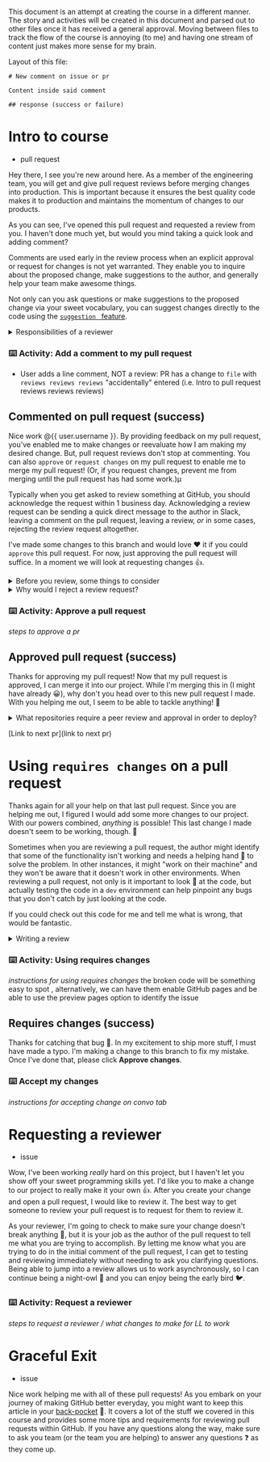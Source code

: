 This document is an attempt at creating the course in a different manner. The story and activities will be created in this document and parsed out to other files once it has received a general approval. Moving between files to track the flow of the course is annoying (to me) and having one stream of content just makes more sense for my brain.

Layout of this file:

```
# New comment on issue or pr

Content inside said comment

## response (success or failure)

```

# Intro to course

- pull request

Hey there, I see you're new around here. As a member of the engineering team, you will get and give pull request reviews before merging changes into production. This is important because it ensures the best quality code makes it to production and maintains the momentum of changes to our products.

As you can see, I've opened this pull request and requested a review from you. I haven't done much yet, but would you mind taking a quick look and adding comment?

Comments are used early in the review process when an explicit approval or request for changes is not yet warranted. They enable you to inquire about the proposed change, make suggestions to the author, and generally help your team make awesome things.

Not only can you ask questions or make suggestions to the proposed change via your sweet vocabulary, you can suggest changes directly to the code using the [```suggestion ``` feature](https://team.githubapp.com/posts/31384).

<details><summary>Responsibilities of a reviewer</summary>

As a pull request reviewer, your role is to help the pull request author by making sure:

- Code destined for production is of the highest quality
- Any intentional shortcuts (technical debt) added to the code are properly commented on and confirmed
- The greater team is aware of potential risks associated with changes

As a reviewer, your responsibilities include:

- Calling out any potential issues you spot with regards to code quality, security, or inaccuracies in business logic
- Suggesting other reviewers to the author, when warranted
- Commenting on, approving, or requesting changes on the PR
- Providing suggestions for alternate or better implementation details

</details>

### :keyboard: Activity: Add a comment to my pull request

- User adds a line comment, NOT a review: PR has a change to `file` with `reviews reviews reviews` "accidentally" entered (i.e. Intro to pull request reviews reviews reviews)

## Commented on pull request (success)

Nice work @{{ user.username }}. By providing feedback on my pull request, you've enabled me to make changes or reevaluate how I am making my desired change. But, pull request reviews don't stop at commenting. You can also `approve` or `request changes` on my pull request to enable me to merge my pull request! (Or, if you request changes, prevent me from merging until the pull request has had some work.)µ

Typically when you get asked to review something at GitHub, you should acknowledge the request within 1 business day. Acknowledging a review request can be sending a quick direct message to the author in Slack, leaving a comment on the pull request, leaving a review, _or_ in some cases, rejecting the review request altogether.

I've made some changes to this branch and would love :heart: it if you could `approve` this pull request. For now, just approving the pull request will suffice. In a moment we will look at requesting changes :+1:.

<details><summary>Before you review, some things to consider</summary>

#### Discern the context

Reviewing the title and body of the PR should help you understand the intended change and the reasoning behind the change. This clarification _should_ help you identify limitations, boundaries, and other context that could prevent the pull request from being merged in its current state.

#### Observing the progress

As a reviewer, there are certain attributes to look for when identifying how to best provide feedback to the author of a pull request. For early stage pull request, or "30%" pull request, reviews should focus on the general direction of the changes. Identifying if the pull request's goal is feasible or if the architecture can handle the change is more important than nitpicking the style, polish, or wording of the change. However, a "90%" PR is almost finalized, so checking for consistent style, that it is free of error messages, and exceptional cases are handled or at least tracked is vital at this stage.

Regardless of the stage of the pull request, it is important to prioritize your feedback on the most essential changes, suggest changes for minor issues, and open a separate pull request against the author's branch when suggesting major changes.

</details>

<details>
<summary>Why would I reject a review request?</summary>

After discerning the context for the PR and observing its stage of progress, you should consider whether you feel comfortable moving forward with a review.

Consider these qualifiers:

- Do you have relevant expertise with the programming languages in use?
- Do you have enough context to provide accurate feedback or ask helpful questions regarding the business logic at hand?
- Does this pull request look similar to the other pull requests that your team has been asked to review lately?

You might consider offering a partial review to the author for the areas that you do understand, and noting in your review that you didn't feel comfortable reviewing 100% of the content.

And of course, if you can't obtain sufficient context or you don't have the expertise such that you feel comfortable providing the review, you should opt out of the review.

You can leave a comment politely declining the review request, or surface the situation to your manager for guidance.

</details>

### :keyboard: Activity: Approve a pull request

_steps to approve a pr_

## Approved pull request (success)

Thanks for approving my pull request! Now that my pull request is approved, I can merge it into our project. While I'm merging this in (I might have already :grinning:), why don't you head over to this new pull request I made. With you helping me out, I seem to be able to tackle anything! :muscle:

<details><summary>What repositories require a peer review and approval in order to deploy?</summary>

At GitHub, most of the repositories that you work in will require an approved peer review prior to deployment. Not only do these repositories require peer reviews, but they use automated tests to ensure the code being shipped :ship: is as amazing as you are. :sparkles:

Additionally, some repositories use the [CODEOWNERS](https://help.github.com/articles/about-codeowners/) feature in concert with the pull request approval process. If approval is required from a code owner, the code owner has the final authority to approve the pull request. Although providing your approval on a pull request with `CODEOWNERS` enabled won't enable the pull request to be merged, it does demonstrate additional _confidence_ in the change.

</details>


[Link to next pr](link to next pr)

# Using `requires changes` on a pull request

Thanks again for all your help on that last pull request. Since you are helping me out, I figured I would add some more changes to our project. With our powers combined, _anything_ is possible! This last change I made doesn't seem to be working, though. :grimacing:

Sometimes when you are reviewing a pull request, the author might identify that some of the functionality isn't working and needs a helping hand :wave: to solve the problem. In other instances, it might "work on their machine" and they won't be aware that it doesn't work in other environments. When reviewing a pull request, not only is it important to look :eyes: at the code, but actually testing the code in a `dev` environment can help pinpoint any bugs that you don't catch by just looking at the code.

If you could check out this code for me and tell me what is wrong, that would be fantastic.

<details><summary>Writing a review</summary>

#### Review the diff

When reviewing the diff, read it critically and think about it in connection with other parts of the system. Try to anticipate unintended consequences (exceptions, performance problems, security vulnerabilities, etc.) this change could cause.

If the diff adds more code than you can comprehend in a single reading, suggest that the author break the pull request up into smaller chunks that can be reviewed more easily, or try to find a way to accomplish the same goal with less code.

#### Try it out

For most things, actually trying out the proposed change is a good idea. This makes it a lot easier to tell if the actual change matches the intention.

Here are some ways you could try the implementation:

- Clone the repository, checkout to the branch, and run the application in your local development environment
- Deploy the pull request to a review-lab or staging environment (as appropriate)

When summarizing your review, consider letting the author know whether or not you tried out the implementation.


#### Empathy =/= Avoiding Constructive Feedback

The goal of providing feedback on a pull request is to ensure that the best possible change is being applied to the application. If a change isn't fixing the problem or adding a new feature the best possible way, it is your role as a reviewer to provide that feedback to the author in a meaningful and constructive manner. Pull requests are a great learning experience for both the author and the reviewer, and by avoiding constructive feedback, you are limiting the potential of your team.

</details>


### :keyboard: Activity: Using requires changes

_instructions for using requires changes_ the broken code will be something easy to spot , alternatively, we can have them enable GitHub pages and be able to use the preview pages option to identify the issue

## Requires changes (success)

Thanks for catching that bug :bug:. In my excitement to ship more stuff, I must have made a typo. I'm making a change to this branch to fix my mistake. Once I've done that, please click **Approve changes**.

### :keyboard: Accept my changes

_instructions for accepting change on convo tab_

# Requesting a reviewer

- issue

Wow, I've been working _really_ hard on this project, but I haven't let you show off your sweet programming skills yet. I'd like you to make a change to our project to really make it your own :+1:. After you create your change and open a pull request, I would like to review it. The best way to get someone to review your pull request is to request for them to review it.

As your reviewer, I'm going to check to make sure your change doesn't break anything :construction:, but it is your job as the author of the pull request to tell me what you are trying to accomplish. By letting me know what you are trying to do in the initial comment of the pull request, I can get to testing and reviewing immediately without needing to ask you clarifying questions. Being able to jump into a review allows us to work asynchronously, so I can continue being a night-owl :owl: and you can enjoy being the early bird :bird:.

### :keyboard: Activity: Request a reviewer

_steps to request a reviewer / what changes to make for LL to work_

# Graceful Exit

- issue

Nice work helping me with all of these pull requests! As you embark on your journey of making GitHub better everyday, you might want to keep this article in your [back-pocket](https://githubber.com/article/crafts/engineering/how-to-review-a-pull-request#approving-a-pull-request) :jeans:. It covers a lot of the stuff we covered in this course and provides some more tips and requirements for reviewing pull requests within GitHub. If you have any questions along the way, make sure to ask you team (or the team you are helping) to answer any questions :question: as they come up.

